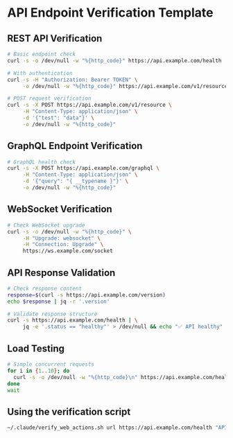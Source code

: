 # API Endpoint Verification Template

## REST API Verification
```bash
# Basic endpoint check
curl -s -o /dev/null -w "%{http_code}" https://api.example.com/health

# With authentication
curl -s -H "Authorization: Bearer TOKEN" \
     -o /dev/null -w "%{http_code}" https://api.example.com/v1/resource

# POST request verification
curl -s -X POST https://api.example.com/v1/resource \
     -H "Content-Type: application/json" \
     -d '{"test": "data"}' \
     -o /dev/null -w "%{http_code}"
```

## GraphQL Endpoint Verification
```bash
# GraphQL health check
curl -s -X POST https://api.example.com/graphql \
     -H "Content-Type: application/json" \
     -d '{"query": "{ __typename }"}' \
     -o /dev/null -w "%{http_code}"
```

## WebSocket Verification
```bash
# Check WebSocket upgrade
curl -s -o /dev/null -w "%{http_code}" \
     -H "Upgrade: websocket" \
     -H "Connection: Upgrade" \
     https://ws.example.com/socket
```

## API Response Validation
```bash
# Check response content
response=$(curl -s https://api.example.com/version)
echo $response | jq -r '.version'

# Validate response structure
curl -s https://api.example.com/health | \
     jq -e '.status == "healthy"' > /dev/null && echo "✅ API healthy" || echo "❌ API unhealthy"
```

## Load Testing
```bash
# Simple concurrent requests
for i in {1..10}; do
  curl -s -o /dev/null -w "%{http_code}\n" https://api.example.com/health &
done
wait
```

## Using the verification script
```bash
~/.claude/verify_web_actions.sh url https://api.example.com/health "API Health Check"
```